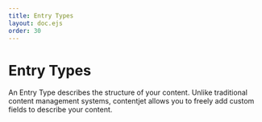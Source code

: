 ```yaml
---
title: Entry Types
layout: doc.ejs
order: 30
---
```

# Entry Types

An Entry Type describes the structure of your content. Unlike traditional content management systems, contentjet allows you to freely add custom fields to describe your content.
